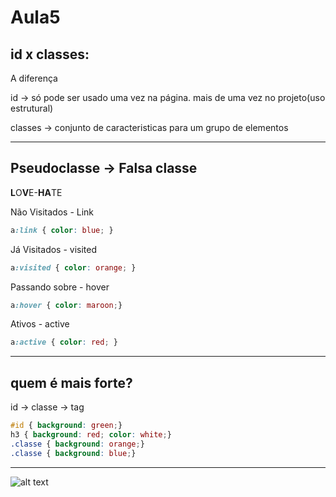 # Aula5

## id x classes:

A diferença

id -> só pode ser usado uma vez na página. mais de uma vez no projeto(uso estrutural)

classes -> conjunto de caracteristicas para um grupo de elementos

---

## Pseudoclasse -> Falsa classe

**L**O**V**E-**HA**TE

Não Visitados - Link

```css 
a:link { color: blue; } 
```

Já Visitados - visited

```css 
a:visited { color: orange; }    
```

Passando sobre - hover

```css
a:hover { color: maroon;}    
```

Ativos - active

```css 
a:active { color: red; }
```

---

## quem é mais forte?

id -> classe -> tag
```css
#id { background: green;}
h3 { background: red; color: white;}
.classe { background: orange;}
.classe { background: blue;}
```

---

![alt text](https://preview.c9users.io/mateusvilione/html/Monitoria/1Ciclo/Aula5/img/site.png "site")